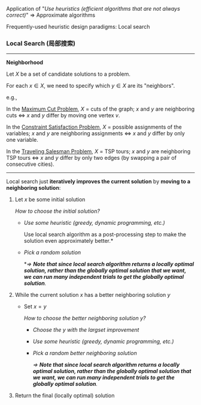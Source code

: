 Application of "*Use heuristics (efficient algorithms that are not always correct)*"   => Approximate algorithms

Frequently-used heuristic design paradigms: Local search

### Local Search (局部搜索)

***

**Neighborhood**

Let $X$ be a set of candidate solutions to a problem.

For each $x \in X$, we need to specify which $y \in X$ are its "neighbors".

e.g.,

In the <u>Maximum Cut Problem</u>, $X$ = cuts of the graph; $x$ and $y$ are neighboring cuts <=> $x$ and $y$ differ by moving one vertex $v$.

In the <u>Constraint Satisfaction Problem</u>, $X$ = possible assignments of the variables; $x$ and $y$ are neighboring assignments <=> $x$ and $y$ differ by only one variable.

In the <u>Traveling Salesman Problem</u>, $X$ = TSP tours; $x$ and $y$ are neighboring TSP tours <=> $x$ and $y$ differ by only two edges (by swapping a pair of consecutive cities).

***

Local search just **iteratively improves the current solution** by **moving to a neighboring solution**:

1. Let $x$ be some initial solution

   *How to choose the initial solution?*

   * *Use some heuristic (greedy, dynamic programming, etc.)*

     Use local search algorithm as a post-processing step to make the solution even approximately better.*

   * *Pick a random solution*

     **=> **Note that since local search algorithm returns a locally optimal solution, rather than the globally optimal solution that we want, we can run many independent trials to get the globally optimal solution**.*

2. While the current solution $x$ has a better neighboring solution $y$
   * Set $x = y$

     *How to choose the better neighboring solution $y$?*

     * *Choose the $y$ with the largset improvement*

     * *Use some heuristic (greedy, dynamic programming, etc.)*

     * *Pick a random better neighboring solution*

       *=> **Note that since local search algorithm returns a locally optimal solution, rather than the globally optimal solution that we want, we can run many independent trials to get the globally optimal solution**.*

3. Return the final (locally optimal) solution


